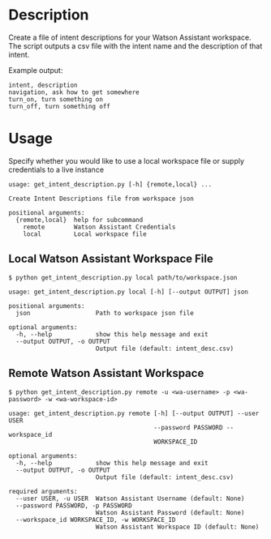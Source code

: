 # Description
Create a file of intent descriptions for your Watson Assistant workspace. The script outputs a csv file with the intent name and the description of that intent.

Example output:
```
intent, description
navigation, ask how to get somewhere
turn_on, turn something on
turn_off, turn something off
```

# Usage
Specify whether you would like to use a local workspace file or supply credentials to a live instance
```
usage: get_intent_description.py [-h] {remote,local} ...

Create Intent Descriptions file from workspace json

positional arguments:
  {remote,local}  help for subcommand
    remote        Watson Assistant Credentials
    local         Local workspace file
```


## Local Watson Assistant Workspace File
```console
$ python get_intent_description.py local path/to/workspace.json
```

```
usage: get_intent_description.py local [-h] [--output OUTPUT] json

positional arguments:
  json                  Path to workspace json file

optional arguments:
  -h, --help            show this help message and exit
  --output OUTPUT, -o OUTPUT
                        Output file (default: intent_desc.csv)
```

## Remote Watson Assistant Workspace
```console
$ python get_intent_description.py remote -u <wa-username> -p <wa-password> -w <wa-workspace-id>
```


```
usage: get_intent_description.py remote [-h] [--output OUTPUT] --user USER
                                        --password PASSWORD --workspace_id
                                        WORKSPACE_ID

optional arguments:
  -h, --help            show this help message and exit
  --output OUTPUT, -o OUTPUT
                        Output file (default: intent_desc.csv)

required arguments:
  --user USER, -u USER  Watson Assistant Username (default: None)
  --password PASSWORD, -p PASSWORD
                        Watson Assistant Password (default: None)
  --workspace_id WORKSPACE_ID, -w WORKSPACE_ID
                        Watson Assistant Workspace ID (default: None)

```